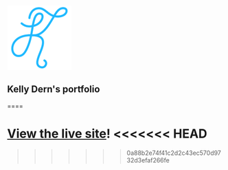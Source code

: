 ![Logo](https://github.com/kellydern/kelly-portfolio2016/blob/master/img/kelly-logo.png)

## Kelly Dern's portfolio
====


[View the live site](http://www.kellydern.com)!
<<<<<<< HEAD
=======

>>>>>>> 0a88b2e74f41c2d2c43ec570d9732d3efaf266fe

